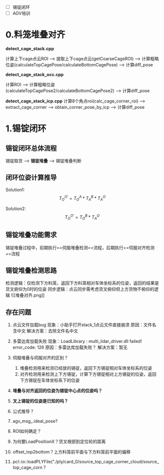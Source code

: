 - [ ] 锡锭闭环
- [ ] AGV培训

# 0.料笼堆叠对齐

**detect_cage_stack.cpp**

计算上下cage点云ROI --> 提取上下cage点云(getCoarseCageROI)  -->  计算粗略位姿(calculateTopCagePose/calculateBottomCagePose)  --> 计算diff_pose

**detect_cage_stack_occ.cpp**

计算ROI  -->  计算粗略位姿(calculateTopCagePose2/calculateBottomCagePose2)  -->  计算diff_pose

**detect_cage_stack_icp.cpp**
计算8个角点roi(calc_cage_corner_roi)  -->  extract_cage_corner  -->  obtain_corner_pose_by_icp  --> 计算diff_pose

# 1.锡锭闭环

## 锡锭闭环总体流程

锡锭取货  -->  **锡锭堆叠**  -->  锡锭堆叠判断

## 闭环位姿计算推导

Solution1:
$$
T_O^{O'} = T_O^{A}*T_A^{B}*T_A^{O}
$$

Solution2:
$$
T_O^{O'} = T_O^{B}*T_A^{O}
$$
## 锡锭堆叠功能需求

锡锭堆叠过程中，前期执行==伺服堆叠检测==流程，后期执行==伺服对齐检测==流程




## 锡锭堆叠检测思路
检测逻辑：仅检测下方料笼，返回下方料笼相对车体坐标系的位姿，返回的结果是货叉俯仰为0时的位姿
同步逻辑：点云同步需考虑货叉俯仰但上方货物不俯仰的逻辑
![[堆叠对齐.png]]
## 存在问题
1. 点云文件加载bug
	现象：小助手打开stack_1点云文件直接崩溃
	原因：文件名含中文
	解决方案：去除文件名中文
2. 多雷达库加载失败
	现象：LoadLibrary : multi_lidar_driver.dll failed! error_code: 126
	原因：多雷达库加载失败？
	解决方案：暂无

3. 伺服堆叠与伺服对齐的区别？
	1. 堆叠检测用来检测已经放的锡锭，返回下方锡锭相对车体坐标系的位姿
	2. 对齐检测用来检测上下方锡锭，计算下方锡锭相对上方锡锭的位姿，返回下方锡锭在车体坐标系下的位姿
4. **堆叠与对齐返回的位姿为锡锭中心点的位姿吗？**

5. **叉上锡锭的位姿是已知的吗？**

6. 公式推导？
7. agv_msg_.ideal_pose?
8. ROI如何确定？
9. 为何要LoadPositionX？货叉根部到定位轮的距离
10. offset_top2bottom？上方料笼前平面与下方料笼前平面的偏移
11. pcl::io::loadPLYFile<LidarPointType>("./ply/card_0/source_top_cage_corner_cloud/source_top_cage_corn？